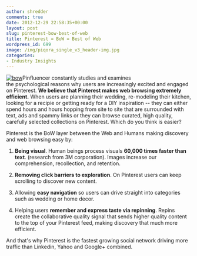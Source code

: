 ```yaml
---
author: shredder
comments: true
date: 2012-12-29 22:58:35+00:00
layout: post
slug: pinterest-bow-best-of-web
title: Pinterest = BoW = Best of Web
wordpress_id: 699
image: /img/piqora_single_v3_header-img.jpg
categories:
- Industry Insights
---
```


[![bow](http://blog.pinfluencer.com/wp-content/uploads/2012/12/bow1-300x121.png)](http://blog.pinfluencer.com/pinterest-bow-best-of-web/bow-2/)Pinfluencer constantly studies and examines the psychological reasons why users are increasingly excited and engaged on Pinterest. **We believe that Pinterest makes web browsing extremely efficient.** When users are planning their wedding, re-modeling their kitchen, looking for a recipie or getting ready for a DIY inspiration -- they can either spend hours and hours hopping from site to site that are surrounded with text, ads and spammy links or they can browse curated, high quality, carefully selected collections on Pinterest. Which do you think is easier?<!-- more -->

Pinterest is the BoW layer between the Web and Humans making discovery and web browsing easy by:



	
  1. **Being visual**. Human beings process visuals **60,000 times faster than text**. (research from 3M corporation). Images increase our comprehension, recollection, and retention.

	
  2. **Removing click barriers to exploration**. On Pinterest users can keep scrolling to discover new content.

	
  3. Allowing **easy navigation** so users can drive straight into categories such as wedding or home decor.

	
  4. Helping users **remember and express taste via repinning**. Repins create the collaborative quality signal that sends higher quality content to the top of your Pinterest feed, making discovery that much more efficient.


And that's why Pinterest is the fastest growing social network driving more traffic than Linkedin, Yahoo and Google+ combined.
